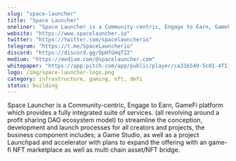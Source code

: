 ```yaml
---
slug: "space-launcher"
title: "Space Launcher"
oneliner: "Space Launcher is a Community-centric, Engage to Earn, GameFi platform which provides a fully integrated suite of services."
website: "https://www.spacelauncher.io"
twitter: "https://twitter.com/spacelauncherio"
telegram: "https://t.me/SpaceLauncherio"
discord: "https://discord.gg/DpHfGHqT22"
medium: "https://medium.com/@spacelauncher.com"
whitepaper: "https://app.pitch.com/app/public/player/ca316549-5c01-4f17-84ec-fddbfcad3150/34057326-9628-472a-b768-b09852c91043"
logo: /img/space-launcher-logo.png
category: infrastructure, gaming, nft, defi
status: building
---
```


Space Launcher is a Community-centric, Engage to Earn, GameFi platform which provides a fully integrated suite of services. (all revolving around a profit sharing DAO ecosystem model) to streamline the conception, development and launch processes for all creators and projects, the business component includes; a Game Studio, as well as a project Launchpad and accelerator with plans to expand the offering with an game-fi NFT marketplace as well as multi chain asset/NFT bridge.
